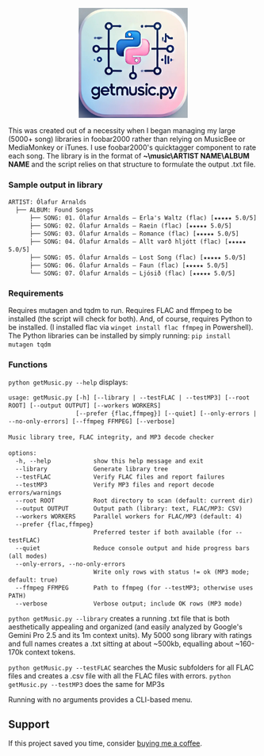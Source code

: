 <p align="center">
  <img src="assets/logo.png" alt="getMusic.py logo" width="220">
</p>


This was created out of a necessity when I began managing my large (5000+ song) libraries in foobar2000 rather than relying on MusicBee or MediaMonkey or iTunes. I use foobar2000's quicktagger component to rate each song. The library is in the format of **~\music\ARTIST NAME\ALBUM NAME** and the script relies on that structure to formulate the output .txt file.

### Sample output in library

```
ARTIST: Ólafur Arnalds
  ├── ALBUM: Found Songs
      ├── SONG: 01. Ólafur Arnalds — Erla's Waltz (flac) [★★★★★ 5.0/5]
      ├── SONG: 02. Ólafur Arnalds — Raein (flac) [★★★★★ 5.0/5]
      ├── SONG: 03. Ólafur Arnalds — Romance (flac) [★★★★★ 5.0/5]
      ├── SONG: 04. Ólafur Arnalds — Allt varð hljótt (flac) [★★★★★ 5.0/5]
      ├── SONG: 05. Ólafur Arnalds — Lost Song (flac) [★★★★★ 5.0/5]
      ├── SONG: 06. Ólafur Arnalds — Faun (flac) [★★★★★ 5.0/5]
      └── SONG: 07. Ólafur Arnalds — Ljósið (flac) [★★★★★ 5.0/5]
```

### Requirements
Requires mutagen and tqdm to run. Requires FLAC and ffmpeg to be installed (the script will check for both). And, of course, requires Python to be installed. (I installed flac via ```winget install flac ffmpeg``` in Powershell). The Python libraries can be installed by simply running:
```pip install mutagen tqdm```

### Functions
```python getMusic.py --help``` displays:
```
usage: getMusic.py [-h] [--library | --testFLAC | --testMP3] [--root ROOT] [--output OUTPUT] [--workers WORKERS]
                   [--prefer {flac,ffmpeg}] [--quiet] [--only-errors | --no-only-errors] [--ffmpeg FFMPEG] [--verbose]

Music library tree, FLAC integrity, and MP3 decode checker

options:
  -h, --help            show this help message and exit
  --library             Generate library tree
  --testFLAC            Verify FLAC files and report failures
  --testMP3             Verify MP3 files and report decode errors/warnings
  --root ROOT           Root directory to scan (default: current dir)
  --output OUTPUT       Output path (library: text, FLAC/MP3: CSV)
  --workers WORKERS     Parallel workers for FLAC/MP3 (default: 4)
  --prefer {flac,ffmpeg}
                        Preferred tester if both available (for --testFLAC)
  --quiet               Reduce console output and hide progress bars (all modes)
  --only-errors, --no-only-errors
                        Write only rows with status != ok (MP3 mode; default: true)
  --ffmpeg FFMPEG       Path to ffmpeg (for --testMP3; otherwise uses PATH)
  --verbose             Verbose output; include OK rows (MP3 mode)
```

```python getMusic.py --library``` creates a running .txt file that is both aesthetically appealing and organized (and easily analyzed by Google's Gemini Pro 2.5 and its 1m context units). My 5000 song library with ratings and full names creates a .txt sitting at about \~500kb, equalling about \~160-170k context tokens.

```python getMusic.py --testFLAC``` searches the Music subfolders for all FLAC files and creates a .csv file with all the FLAC files with errors.
```python getMusic.py --testMP3``` does the same for MP3s

Running with no arguments provides a CLI-based menu.

## Support
If this project saved you time, consider [buying me a coffee](https://ko-fi.com/vrnvctss).


